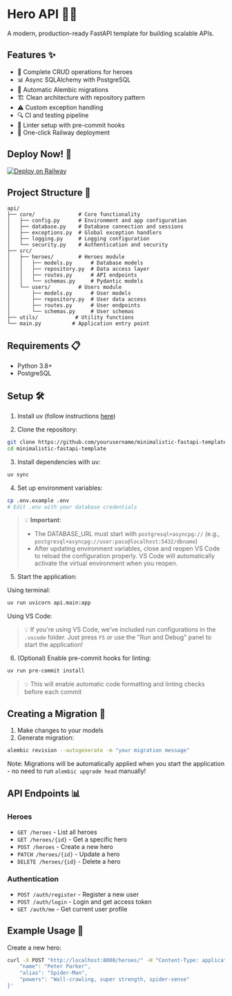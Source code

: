 # Hero API 🦸‍♂️
A modern, production-ready FastAPI template for building scalable APIs.

## Features ✨
- 🔄 Complete CRUD operations for heroes
- 📊 Async SQLAlchemy with PostgreSQL
- 🔄 Automatic Alembic migrations
- 🏗️ Clean architecture with repository pattern
- ⚠️ Custom exception handling
- 🔍 CI and testing pipeline
- 🧹 Linter setup with pre-commit hooks
- 🚂 One-click Railway deployment

## Deploy Now! 🚀
[![Deploy on Railway](https://railway.com/button.svg)](https://railway.com/template/wbTudS?referralCode=beBXJA)

## Project Structure 📁
```
api/
├── core/              # Core functionality
│   ├── config.py      # Environment and app configuration
│   ├── database.py    # Database connection and sessions
│   ├── exceptions.py  # Global exception handlers
│   ├── logging.py     # Logging configuration
│   └── security.py    # Authentication and security
├── src/
│   ├── heroes/        # Heroes module
│   │   ├── models.py      # Database models
│   │   ├── repository.py  # Data access layer
│   │   ├── routes.py      # API endpoints
│   │   └── schemas.py     # Pydantic models
│   └── users/         # Users module
│       ├── models.py      # User models
│       ├── repository.py  # User data access
│       ├── routes.py      # User endpoints
│       └── schemas.py     # User schemas
├── utils/            # Utility functions
└── main.py          # Application entry point
```

## Requirements 📋
- Python 3.8+
- PostgreSQL

## Setup 🛠️
1. Install uv (follow instructions [here](https://docs.astral.sh/uv/#getting-started))

2. Clone the repository:
```bash
git clone https://github.com/yourusername/minimalistic-fastapi-template.git
cd minimalistic-fastapi-template
```

3. Install dependencies with uv:
```bash
uv sync
```

4. Set up environment variables:
```bash
cp .env.example .env
# Edit .env with your database credentials
```

> 💡 **Important**: 
> - The DATABASE_URL must start with `postgresql+asyncpg://` (e.g., `postgresql+asyncpg://user:pass@localhost:5432/dbname`)
> - After updating environment variables, close and reopen VS Code to reload the configuration properly. VS Code will automatically activate the virtual environment when you reopen.

5. Start the application:

Using terminal:
```bash
uv run uvicorn api.main:app
```

Using VS Code:
> 💡 If you're using VS Code, we've included run configurations in the `.vscode` folder. Just press `F5` or use the "Run and Debug" panel to start the application!

6. (Optional) Enable pre-commit hooks for linting:
```bash
uv run pre-commit install
```
> 💡 This will enable automatic code formatting and linting checks before each commit

## Creating a Migration 🔄
1. Make changes to your models
2. Generate migration:
```bash
alembic revision --autogenerate -m "your migration message"
```

Note: Migrations will be automatically applied when you start the application - no need to run `alembic upgrade head` manually!

## API Endpoints 📊
### Heroes
- `GET /heroes` - List all heroes
- `GET /heroes/{id}` - Get a specific hero
- `POST /heroes` - Create a new hero
- `PATCH /heroes/{id}` - Update a hero
- `DELETE /heroes/{id}` - Delete a hero

### Authentication
- `POST /auth/register` - Register a new user
- `POST /auth/login` - Login and get access token
- `GET /auth/me` - Get current user profile

## Example Usage 📝
Create a new hero:
```bash
curl -X POST "http://localhost:8000/heroes/" -H "Content-Type: application/json" -d '{
    "name": "Peter Parker",
    "alias": "Spider-Man",
    "powers": "Wall-crawling, super strength, spider-sense"
}'
```
